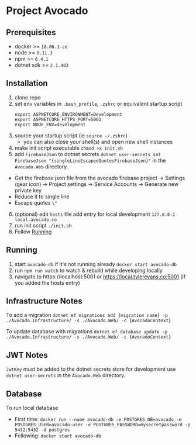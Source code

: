 # Project Avocado

## Prerequisites

- docker >= `18.06.1-ce`
- node >= `8.11.3`
- npm >= `6.4.1`
- dotnet sdk >= `2.1.403`

## Installation

1. clone repo
2. set env variables in `.bash_profile`, `.zshrc` or equivalent startup script
   ```
   export ASPNETCORE_ENVIRONMENT=Development
   export ASPNETCORE_HTTPS_PORT=5001
   export NODE_ENV=development
   ```
3. source your startup script (ie `source ~/.zshrc`)
   - you can also close your shell(s) and open new shell instances
4. make init script executable `chmod +x init.sh`
5. add `FirebaseJson` to dotnet secrets `dotnet user-secrets set FirebaseJson "{singleLineEscapedQuotesFirebaseJson}"` in the `Avocado.Web` directory.

- Get the firebase json file from the avocado firebase project -> Settings (gear icon) -> Project settings -> Service Accounts -> Generate new private key
- Reduce it to single line
- Escape quotes `\"`

6. (optional) edit `hosts` file add entry for local development `127.0.0.1 local.avocado.co`
7. run init script `./init.sh`
8. Follow [Running](#Running)

## Running

1. start `avocado-db` if it's not running already `docker start avocado-db`
2. run `npm run watch` to watch & rebuild while developing locally
3. navigate to https://localhost:5001 or https://local.tylerevans.co:5001 (if you added the hosts entry)

## Infrastructure Notes

To add a migration `dotnet ef migrations add {migration name} -p ./Avocado.Infrastructure/ -s ./Avocado.Web/ -c {AvocadoContext}`

To update database with migrations `dotnet ef database update -p ./Avocado.Infrastructure/ -s ./Avocado.Web/ -c {AvocadoContext}`

## JWT Notes

`JwtKey` must be added to the dotnet secrets store for development use `dotnet user-secrets` in the `Avocado.Web` directory.

## Database

To run local database

- First time: `docker run --name avocado-db -e POSTGRES_DB=avocado -e POSTGRES_USER=avocado-user -e POSTGRES_PASSWORD=mysecretpassword -p 5432:5432 -d postgres`
- Following: `docker start avocado-db`
